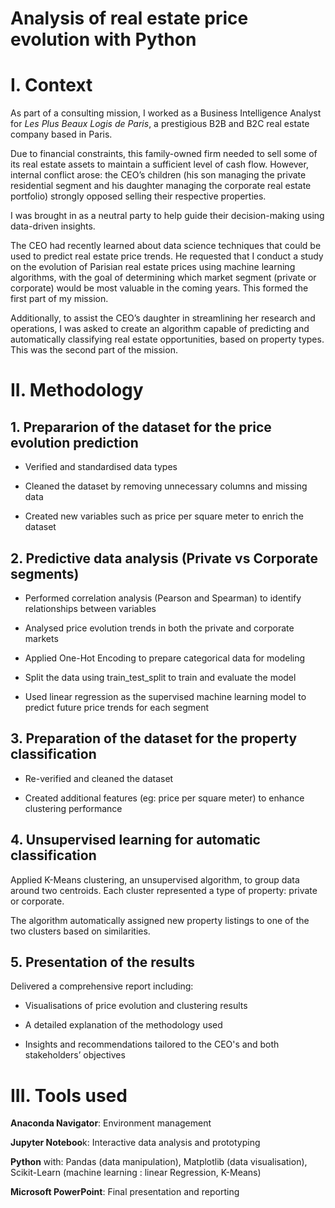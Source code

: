 # Analysis of real estate price evolution with Python
# I. Context
As part of a consulting mission, I worked as a Business Intelligence Analyst for _Les Plus Beaux Logis de Paris_, a prestigious B2B and B2C real estate company based in Paris.

Due to financial constraints, this family-owned firm needed to sell some of its real estate assets to maintain a sufficient level of cash flow. However, internal conflict arose: the CEO’s children (his son managing the private residential segment and his daughter managing the corporate real estate portfolio) strongly opposed selling their respective properties.

I was brought in as a neutral party to help guide their decision-making using data-driven insights.

The CEO had recently learned about data science techniques that could be used to predict real estate price trends. He requested that I conduct a study on the evolution of Parisian real estate prices using machine learning algorithms, with the goal of determining which market segment (private or corporate) would be most valuable in the coming years. This formed the first part of my mission.

Additionally, to assist the CEO’s daughter in streamlining her research and operations, I was asked to create an algorithm capable of predicting and automatically classifying real estate opportunities, based on property types. This was the second part of the mission.

# II. Methodology
## 1. Prepararion of the dataset for the price evolution prediction
- Verified and standardised data types

- Cleaned the dataset by removing unnecessary columns and missing data

- Created new variables such as price per square meter to enrich the dataset

## 2. Predictive data analysis (Private vs Corporate segments)
- Performed correlation analysis (Pearson and Spearman) to identify relationships between variables

- Analysed price evolution trends in both the private and corporate markets

- Applied One-Hot Encoding to prepare categorical data for modeling

- Split the data using train_test_split to train and evaluate the model

- Used linear regression as the supervised machine learning model to predict future price trends for each segment

## 3. Preparation of the dataset for the property classification
- Re-verified and cleaned the dataset

- Created additional features (eg: price per square meter) to enhance clustering performance

## 4. Unsupervised learning for automatic classification
Applied K-Means clustering, an unsupervised algorithm, to group data around two centroids. Each cluster represented a type of property: private or corporate.

The algorithm automatically assigned new property listings to one of the two clusters based on similarities.

## 5. Presentation of the results
Delivered a comprehensive report including:

- Visualisations of price evolution and clustering results

- A detailed explanation of the methodology used

- Insights and recommendations tailored to the CEO's and both stakeholders’ objectives

# III. Tools used

**Anaconda Navigator**: Environment management

**Jupyter Noteboo**k: Interactive data analysis and prototyping

**Python** with: Pandas (data manipulation), Matplotlib (data visualisation), Scikit-Learn (machine learning : linear Regression, K-Means)

**Microsoft PowerPoint**: Final presentation and reporting
